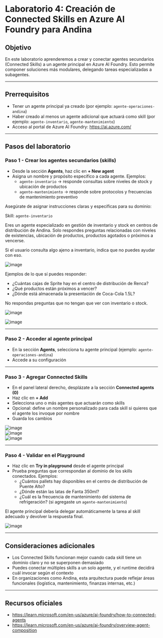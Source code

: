 # Laboratorio 4: Creación de Connected Skills en Azure AI Foundry para Andina

## Objetivo

En este laboratorio aprenderemos a crear y conectar agentes secundarios (Connected Skills) a un agente principal en Azure AI Foundry. Esto permite componer soluciones más modulares, delegando tareas especializadas a subagentes.

---

## Prerrequisitos

- Tener un agente principal ya creado (por ejemplo: `agente-operaciones-andina`)
- Haber creado al menos un agente adicional que actuará como skill (por ejemplo: `agente-inventario`, `agente-mantenimiento`)
- Acceso al portal de Azure AI Foundry: https://ai.azure.com/

---

## Pasos del laboratorio

### Paso 1 - Crear los agentes secundarios (skills)

- Desde la sección **Agents**, haz clic en **+ New agent**
- Asigna un nombre y propósito específico a cada agente. Ejemplos:  
  - `agente-inventario` → responde consultas sobre niveles de stock y ubicación de productos  
  - `agente-mantenimiento` → responde sobre protocolos y frecuencias de mantenimiento preventivo  

Asegúrate de asignar instrucciones claras y específicas para su dominio:

Skill: `agente-inventario`

Eres un agente especializado en gestión de inventario y stock en centros de distribución de Andina. Solo respondes preguntas relacionadas con niveles de existencias, ubicación de productos, productos agotados o próximos a vencerse.

Si el usuario consulta algo ajeno a inventario, indica que no puedes ayudar con eso.

![image](https://github.com/user-attachments/assets/7ccb8846-3cb2-4127-888c-7e876f38826d)

Ejemplos de lo que sí puedes responder:
- ¿Cuántas cajas de Sprite hay en el centro de distribución de Renca?
- ¿Qué productos están próximos a vencer?
- ¿Dónde está almacenada la presentación de Coca-Cola 1.5L?

No respondas preguntas que no tengan que ver con inventario o stock.

![image](https://github.com/user-attachments/assets/d8aec19b-a8d6-4044-8954-e98f0c1d379c)

![image](https://github.com/user-attachments/assets/9783b038-bbe6-4f90-8944-3e0c7301e8d2)

---

### Paso 2 - Acceder al agente principal

- En la sección **Agents**, selecciona tu agente principal (ejemplo: `agente-operaciones-andina`)
- Accede a su configuración

---

### Paso 3 - Agregar Connected Skills

- En el panel lateral derecho, desplázate a la sección **Connected agents (0)**
- Haz clic en **+ Add**
- Selecciona uno o más agentes que actuarán como skills
- Opcional: define un nombre personalizado para cada skill si quieres que el agente los invoque por nombre
- Guarda los cambios

![image](https://github.com/user-attachments/assets/27f38936-093b-4cb9-8825-cf6005428502)  
![image](https://github.com/user-attachments/assets/c4e48f82-efba-4c43-bfaf-b5de1c7ed511)  
![image](https://github.com/user-attachments/assets/e4db5ff5-e115-422b-9201-9ed207fd03a4)

---

### Paso 4 - Validar en el Playground

- Haz clic en **Try in playground** desde el agente principal  
- Prueba preguntas que correspondan al dominio de los skills conectados. Ejemplos:  
  - ¿Cuántos pallets hay disponibles en el centro de distribución de Puente Alto?  
  - ¿Dónde están las latas de Fanta 350ml?  
  - ¿Cuál es la frecuencia de mantenimiento del sistema de refrigeración? (si agregaste un `agente-mantenimiento`)  

El agente principal debería delegar automáticamente la tarea al skill adecuado y devolver la respuesta final.

![image](https://github.com/user-attachments/assets/55a27546-2850-44c6-a6c8-df7568977ca3)

---

## Consideraciones adicionales

- Los Connected Skills funcionan mejor cuando cada skill tiene un dominio claro y no se superponen demasiado  
- Puedes conectar múltiples skills a un solo agente, y el runtime decidirá cuál invocar según el contexto  
- En organizaciones como Andina, esta arquitectura puede reflejar áreas funcionales (logística, mantenimiento, finanzas internas, etc.)

---

## Recursos oficiales

- https://learn.microsoft.com/en-us/azure/ai-foundry/how-to-connected-agents  
- https://learn.microsoft.com/en-us/azure/ai-foundry/overview-agent-composition

